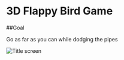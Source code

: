 # 3D Flappy Bird Game

##Goal

Go as far as you can while dodging the pipes

![Title screen]([file:///Users/joellum/Racing/assets/start2.png](https://raw.githubusercontent.com/LummyStudios/3D-Flappy-Bird/main/start2.png)https://raw.githubusercontent.com/LummyStudios/3D-Flappy-Bird/main/start2.png)
